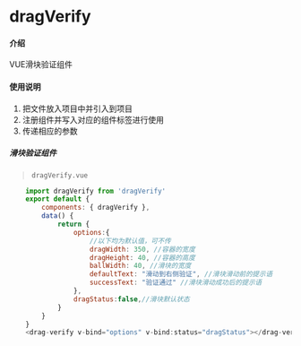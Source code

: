 # dragVerify

#### 介绍
VUE滑块验证组件

#### 使用说明

1. 把文件放入项目中并引入到项目
2. 注册组件并写入对应的组件标签进行使用
3. 传递相应的参数

##### 滑块验证组件
> `dragVerify.vue`
``` js
    import dragVerify from 'dragVerify'
    export default {
        components: { dragVerify },
        data() {
            return {
                options:{
                    //以下均为默认值，可不传
                    dragWidth: 350, //容器的宽度
                    dragHeight: 40, //容器的高度
                    ballWidth: 40, //滑块的宽度
                    defaultText: "滑动到右侧验证", //滑块滑动前的提示语
                    successText: "验证通过" //滑块滑动成功后的提示语
                },
                dragStatus:false,//滑块默认状态
            }
        }
    }
    <drag-verify v-bind="options" v-bind:status="dragStatus"></drag-verify>
```
